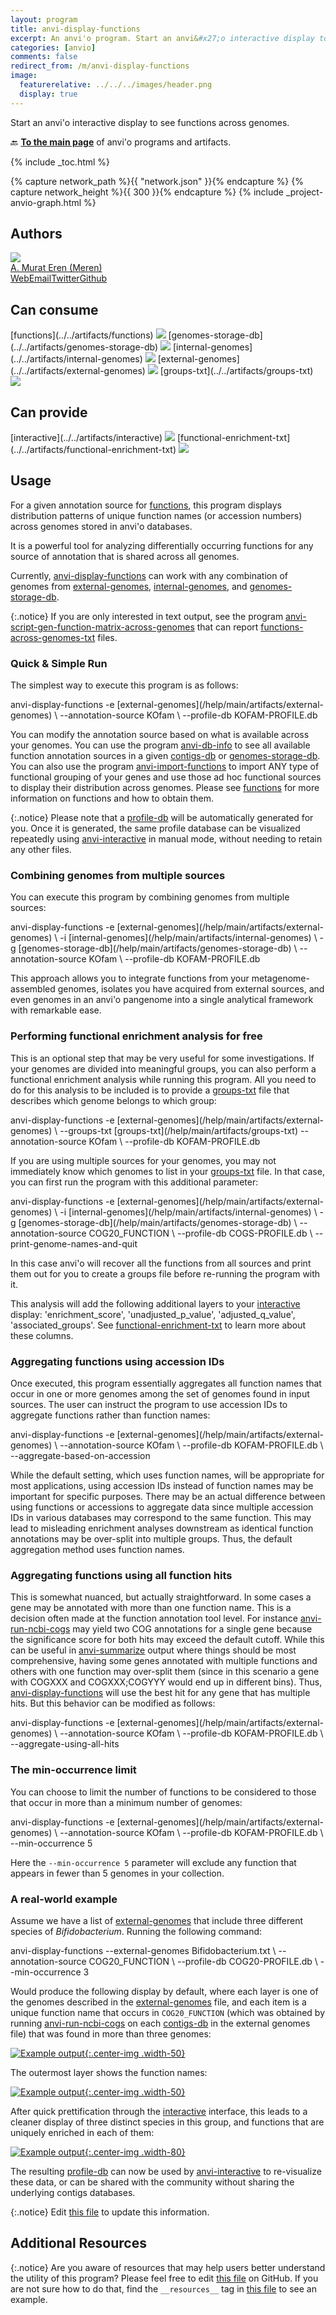 ```yaml
---
layout: program
title: anvi-display-functions
excerpt: An anvi'o program. Start an anvi&#x27;o interactive display to see functions across genomes.
categories: [anvio]
comments: false
redirect_from: /m/anvi-display-functions
image:
  featurerelative: ../../../images/header.png
  display: true
---
```


Start an anvi&#x27;o interactive display to see functions across genomes.

🔙 **[To the main page](../../)** of anvi'o programs and artifacts.


{% include _toc.html %}
<div id="svg" class="subnetwork"></div>
{% capture network_path %}{{ "network.json" }}{% endcapture %}
{% capture network_height %}{{ 300 }}{% endcapture %}
{% include _project-anvio-graph.html %}


## Authors

<div class="anvio-person"><div class="anvio-person-info"><div class="anvio-person-photo"><img class="anvio-person-photo-img" src="../../images/authors/meren.jpg" /></div><div class="anvio-person-info-box"><a href="/people/meren" target="_blank"><span class="anvio-person-name">A. Murat Eren (Meren)</span></a><div class="anvio-person-social-box"><a href="http://merenlab.org" class="person-social" target="_blank"><i class="fa fa-fw fa-home"></i>Web</a><a href="mailto:a.murat.eren@gmail.com" class="person-social" target="_blank"><i class="fa fa-fw fa-envelope-square"></i>Email</a><a href="http://twitter.com/merenbey" class="person-social" target="_blank"><i class="fa fa-fw fa-twitter-square"></i>Twitter</a><a href="http://github.com/meren" class="person-social" target="_blank"><i class="fa fa-fw fa-github"></i>Github</a></div></div></div></div>



## Can consume


<p style="text-align: left" markdown="1"><span class="artifact-r">[functions](../../artifacts/functions) <img src="../../images/icons/CONCEPT.png" class="artifact-icon-mini" /></span> <span class="artifact-r">[genomes-storage-db](../../artifacts/genomes-storage-db) <img src="../../images/icons/DB.png" class="artifact-icon-mini" /></span> <span class="artifact-r">[internal-genomes](../../artifacts/internal-genomes) <img src="../../images/icons/TXT.png" class="artifact-icon-mini" /></span> <span class="artifact-r">[external-genomes](../../artifacts/external-genomes) <img src="../../images/icons/TXT.png" class="artifact-icon-mini" /></span> <span class="artifact-r">[groups-txt](../../artifacts/groups-txt) <img src="../../images/icons/TXT.png" class="artifact-icon-mini" /></span></p>


## Can provide


<p style="text-align: left" markdown="1"><span class="artifact-p">[interactive](../../artifacts/interactive) <img src="../../images/icons/DISPLAY.png" class="artifact-icon-mini" /></span> <span class="artifact-p">[functional-enrichment-txt](../../artifacts/functional-enrichment-txt) <img src="../../images/icons/TXT.png" class="artifact-icon-mini" /></span></p>


## Usage


For a given annotation source for <span class="artifact-n">[functions](/help/main/artifacts/functions)</span>, this program displays distribution patterns of unique function names (or accession numbers) across genomes stored in anvi'o databases.

It is a powerful tool for analyzing differentially occurring functions for any source of annotation that is shared across all genomes.

Currently, <span class="artifact-p">[anvi-display-functions](/help/main/programs/anvi-display-functions)</span> can work with any combination of genomes from <span class="artifact-n">[external-genomes](/help/main/artifacts/external-genomes)</span>, <span class="artifact-n">[internal-genomes](/help/main/artifacts/internal-genomes)</span>, and <span class="artifact-n">[genomes-storage-db](/help/main/artifacts/genomes-storage-db)</span>.

{:.notice}
If you are only interested in text output, see the program <span class="artifact-p">[anvi-script-gen-function-matrix-across-genomes](/help/main/programs/anvi-script-gen-function-matrix-across-genomes)</span> that can report <span class="artifact-n">[functions-across-genomes-txt](/help/main/artifacts/functions-across-genomes-txt)</span> files.

### Quick & Simple Run

The simplest way to execute this program is as follows:

<div class="codeblock" markdown="1">
anvi&#45;display&#45;functions &#45;e <span class="artifact&#45;n">[external&#45;genomes](/help/main/artifacts/external&#45;genomes)</span> \
                       &#45;&#45;annotation&#45;source KOfam \
                       &#45;&#45;profile&#45;db KOFAM&#45;PROFILE.db
</div>

You can modify the annotation source based on what is available across your genomes. You can use the program <span class="artifact-p">[anvi-db-info](/help/main/programs/anvi-db-info)</span> to see all available function annotation sources in a given <span class="artifact-n">[contigs-db](/help/main/artifacts/contigs-db)</span> or <span class="artifact-n">[genomes-storage-db](/help/main/artifacts/genomes-storage-db)</span>. You can also use the program <span class="artifact-p">[anvi-import-functions](/help/main/programs/anvi-import-functions)</span> to import ANY type of functional grouping of your genes and use those ad hoc functional sources to display their distribution across genomes. Please see <span class="artifact-n">[functions](/help/main/artifacts/functions)</span> for more information on functions and how to obtain them.

{:.notice}
Please note that a <span class="artifact-n">[profile-db](/help/main/artifacts/profile-db)</span> will be automatically generated for you. Once it is generated, the same profile database can be visualized repeatedly using <span class="artifact-p">[anvi-interactive](/help/main/programs/anvi-interactive)</span> in manual mode, without needing to retain any other files.


### Combining genomes from multiple sources

You can execute this program by combining genomes from multiple sources:

<div class="codeblock" markdown="1">
anvi&#45;display&#45;functions &#45;e <span class="artifact&#45;n">[external&#45;genomes](/help/main/artifacts/external&#45;genomes)</span> \
                       &#45;i <span class="artifact&#45;n">[internal&#45;genomes](/help/main/artifacts/internal&#45;genomes)</span> \
                       &#45;g <span class="artifact&#45;n">[genomes&#45;storage&#45;db](/help/main/artifacts/genomes&#45;storage&#45;db)</span> \
                       &#45;&#45;annotation&#45;source KOfam \
                       &#45;&#45;profile&#45;db KOFAM&#45;PROFILE.db

</div>

This approach allows you to integrate functions from your metagenome-assembled genomes, isolates you have acquired from external sources, and even genomes in an anvi'o pangenome into a single analytical framework with remarkable ease.

### Performing functional enrichment analysis for free

This is an optional step that may be very useful for some investigations. If your genomes are divided into meaningful groups, you can also perform a functional enrichment analysis while running this program. All you need to do for this analysis to be included is to provide a <span class="artifact-n">[groups-txt](/help/main/artifacts/groups-txt)</span> file that describes which genome belongs to which group:

<div class="codeblock" markdown="1">
anvi&#45;display&#45;functions &#45;e <span class="artifact&#45;n">[external&#45;genomes](/help/main/artifacts/external&#45;genomes)</span> \
                       &#45;&#45;groups&#45;txt <span class="artifact&#45;n">[groups&#45;txt](/help/main/artifacts/groups&#45;txt)</span>
                       &#45;&#45;annotation&#45;source KOfam \
                       &#45;&#45;profile&#45;db KOFAM&#45;PROFILE.db
</div>

If you are using multiple sources for your genomes, you may not immediately know which genomes to list in your <span class="artifact-n">[groups-txt](/help/main/artifacts/groups-txt)</span> file. In that case, you can first run the program with this additional parameter:

<div class="codeblock" markdown="1">
anvi&#45;display&#45;functions &#45;e <span class="artifact&#45;n">[external&#45;genomes](/help/main/artifacts/external&#45;genomes)</span> \
                       &#45;i <span class="artifact&#45;n">[internal&#45;genomes](/help/main/artifacts/internal&#45;genomes)</span> \
                       &#45;g <span class="artifact&#45;n">[genomes&#45;storage&#45;db](/help/main/artifacts/genomes&#45;storage&#45;db)</span> \
                       &#45;&#45;annotation&#45;source COG20_FUNCTION \
                       &#45;&#45;profile&#45;db COGS&#45;PROFILE.db \
                       &#45;&#45;print&#45;genome&#45;names&#45;and&#45;quit
</div>

In this case anvi'o will recover all the functions from all sources and print them out for you to create a groups file before re-running the program with it.

This analysis will add the following additional layers to your <span class="artifact-n">[interactive](/help/main/artifacts/interactive)</span> display: 'enrichment_score', 'unadjusted_p_value', 'adjusted_q_value', 'associated_groups'. See <span class="artifact-n">[functional-enrichment-txt](/help/main/artifacts/functional-enrichment-txt)</span> to learn more about these columns.

### Aggregating functions using accession IDs

Once executed, this program essentially aggregates all function names that occur in one or more genomes among the set of genomes found in input sources. The user can instruct the program to use accession IDs to aggregate functions rather than function names:

<div class="codeblock" markdown="1">
anvi&#45;display&#45;functions &#45;e <span class="artifact&#45;n">[external&#45;genomes](/help/main/artifacts/external&#45;genomes)</span> \
                       &#45;&#45;annotation&#45;source KOfam \
                       &#45;&#45;profile&#45;db KOFAM&#45;PROFILE.db \
                       &#45;&#45;aggregate&#45;based&#45;on&#45;accession
</div>

While the default setting, which uses function names, will be appropriate for most applications, using accession IDs instead of function names may be important for specific purposes. There may be an actual difference between using functions or accessions to aggregate data since multiple accession IDs in various databases may correspond to the same function. This may lead to misleading enrichment analyses downstream as identical function annotations may be over-split into multiple groups. Thus, the default aggregation method uses function names.

### Aggregating functions using all function hits

This is somewhat nuanced, but actually straightforward. In some cases a gene may be annotated with more than one function name. This is a decision often made at the function annotation tool level. For instance <span class="artifact-p">[anvi-run-ncbi-cogs](/help/main/programs/anvi-run-ncbi-cogs)</span> may yield two COG annotations for a single gene because the significance score for both hits may exceed the default cutoff. While this can be useful in <span class="artifact-p">[anvi-summarize](/help/main/programs/anvi-summarize)</span> output where things should be most comprehensive, having some genes annotated with multiple functions and others with one function may over-split them (since in this scenario a gene with COGXXX and COGXXX;COGYYY would end up in different bins). Thus, <span class="artifact-p">[anvi-display-functions](/help/main/programs/anvi-display-functions)</span> will use the best hit for any gene that has multiple hits. But this behavior can be modified as follows:

<div class="codeblock" markdown="1">
anvi&#45;display&#45;functions &#45;e <span class="artifact&#45;n">[external&#45;genomes](/help/main/artifacts/external&#45;genomes)</span> \
                       &#45;&#45;annotation&#45;source KOfam \
                       &#45;&#45;profile&#45;db KOFAM&#45;PROFILE.db \
                       &#45;&#45;aggregate&#45;using&#45;all&#45;hits
</div>

### The min-occurrence limit

You can choose to limit the number of functions to be considered to those that occur in more than a minimum number of genomes:

<div class="codeblock" markdown="1">
anvi&#45;display&#45;functions &#45;e <span class="artifact&#45;n">[external&#45;genomes](/help/main/artifacts/external&#45;genomes)</span> \
                       &#45;&#45;annotation&#45;source KOfam \
                       &#45;&#45;profile&#45;db KOFAM&#45;PROFILE.db \
                       &#45;&#45;min&#45;occurrence 5
</div>

Here the `--min-occurrence 5` parameter will exclude any function that appears in fewer than 5 genomes in your collection.


### A real-world example

Assume we have a list of <span class="artifact-n">[external-genomes](/help/main/artifacts/external-genomes)</span> that include three different species of *Bifidobacterium*. Running the following command:

<div class="codeblock" markdown="1">
anvi&#45;display&#45;functions &#45;&#45;external&#45;genomes Bifidobacterium.txt \
                       &#45;&#45;annotation&#45;source COG20_FUNCTION \
                       &#45;&#45;profile&#45;db COG20&#45;PROFILE.db \
                       &#45;&#45;min&#45;occurrence 3
</div>

Would produce the following display by default, where each layer is one of the genomes described in the <span class="artifact-n">[external-genomes](/help/main/artifacts/external-genomes)</span> file, and each item is a unique function name that occurs in `COG20_FUNCTION` (which was obtained by running <span class="artifact-p">[anvi-run-ncbi-cogs](/help/main/programs/anvi-run-ncbi-cogs)</span> on each <span class="artifact-n">[contigs-db](/help/main/artifacts/contigs-db)</span> in the external genomes file) that was found in more than three genomes:

[![Example output](../../images/anvi-display-functions-01.png){:.center-img .width-50}](../../images/anvi-display-functions-01.png)

The outermost layer shows the function names:

[![Example output](../../images/anvi-display-functions-02.png){:.center-img .width-50}](../../images/anvi-display-functions-02.png)

After quick prettification through the <span class="artifact-n">[interactive](/help/main/artifacts/interactive)</span> interface, this leads to a cleaner display of three distinct species in this group, and functions that are uniquely enriched in each of them:

[![Example output](../../images/anvi-display-functions-03.png){:.center-img .width-80}](../../images/anvi-display-functions-03.png)

The resulting <span class="artifact-n">[profile-db](/help/main/artifacts/profile-db)</span> can now be used by <span class="artifact-p">[anvi-interactive](/help/main/programs/anvi-interactive)</span> to re-visualize these data, or can be shared with the community without sharing the underlying contigs databases.


{:.notice}
Edit [this file](https://github.com/merenlab/anvio/tree/master/anvio/docs/programs/anvi-display-functions.md) to update this information.


## Additional Resources



{:.notice}
Are you aware of resources that may help users better understand the utility of this program? Please feel free to edit [this file](https://github.com/merenlab/anvio/tree/master/bin/anvi-display-functions) on GitHub. If you are not sure how to do that, find the `__resources__` tag in [this file](https://github.com/merenlab/anvio/blob/master/bin/anvi-interactive) to see an example.
